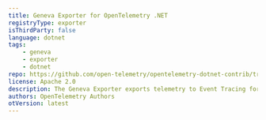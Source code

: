 ```yaml
---
title: Geneva Exporter for OpenTelemetry .NET
registryType: exporter
isThirdParty: false
language: dotnet
tags:
    - geneva
    - exporter
    - dotnet
repo: https://github.com/open-telemetry/opentelemetry-dotnet-contrib/tree/main/src/OpenTelemetry.Exporter.Geneva
license: Apache 2.0
description: The Geneva Exporter exports telemetry to Event Tracing for Windows (ETW) or to a Unix Domain Socket (UDS) on the local machine.
authors: OpenTelemetry Authors
otVersion: latest
---
```

